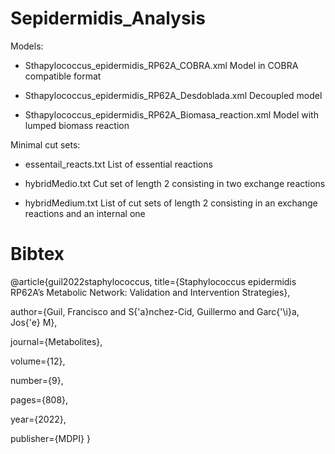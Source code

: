 # Sepidermidis_Analysis

Models:

- Sthapylococcus_epidermidis_RP62A_COBRA.xml                  Model in COBRA compatible format

- Sthapylococcus_epidermidis_RP62A_Desdoblada.xml             Decoupled model

- Sthapylococcus_epidermidis_RP62A_Biomasa_reaction.xml       Model with lumped biomass reaction

Minimal cut sets:


- essentail_reacts.txt                                        List of essential reactions

- hybridMedio.txt                                             Cut set of length 2 consisting in two exchange reactions

- hybridMedium.txt                                            List of cut sets of length 2 consisting in an exchange reactions and an internal one

# Bibtex

@article{guil2022staphylococcus,
  title={Staphylococcus epidermidis RP62A’s Metabolic Network: Validation and Intervention Strategies},
  
  author={Guil, Francisco and S{\'a}nchez-Cid, Guillermo and Garc{\'\i}a, Jos{\'e} M},
  
  journal={Metabolites},
  
  volume={12},
  
  number={9},
  
  pages={808},
  
  year={2022},
  
  publisher={MDPI}
}
